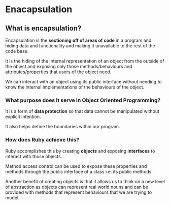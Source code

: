 # Enacapsulation

## What is encapsulation?  

Encapsulation is the **sectioning off of areas of code** in a program and hiding data and functionality and making it unavailable to the rest of the code base.

It is the hiding of the internal representation of an object from the outside of the object and exposing only those methods/behaviours and attributes/properties that users of the object need. 

We can interact with an object using its public interface without needing to know the internal implementations of the behaviours of the object.

### What purpose does it serve in Object Oriented Programming?

It is a form of **data protection** so that data cannot be manipulated without explicit intention.

It also helps define the boundaries within our program.

### How does Ruby achieve this?

Ruby accomplishes this by creating **objects** and exposing **interfaces** to interact with those objects.

Method access control can be used to expose these properties and methods through the public interface of a class i.e. its public methods.

Another benefit of creating objects is that it allows us to think on a new level of abstraction as objects can represent real world nouns and can be provided with methods that represent behaviours that we are trying to model.

